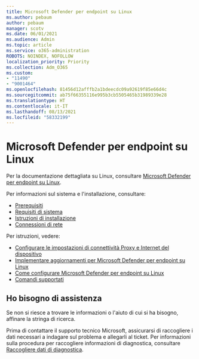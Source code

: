 ```yaml
---
title: Microsoft Defender per endpoint su Linux
ms.author: pebaum
author: pebaum
manager: scotv
ms.date: 06/01/2021
ms.audience: Admin
ms.topic: article
ms.service: o365-administration
ROBOTS: NOINDEX, NOFOLLOW
localization_priority: Priority
ms.collection: Adm_O365
ms.custom:
- "11490"
- "9001464"
ms.openlocfilehash: 81456d12afffb2a1bdeecdc09a92619f85e66d4c
ms.sourcegitcommit: ab75f66355116e995b3cb5505465b31989339e28
ms.translationtype: HT
ms.contentlocale: it-IT
ms.lasthandoff: 08/13/2021
ms.locfileid: "58332199"
---
```

# <a name="microsoft-defender-for-endpoint-on-linux"></a>Microsoft Defender per endpoint su Linux

Per la documentazione dettagliata su Linux, consultare [Microsoft Defender per endpoint su Linux](https://docs.microsoft.com/microsoft-365/security/defender-endpoint/microsoft-defender-endpoint-linux).

Per informazioni sul sistema e l'installazione, consultare:

- [Prerequisiti](https://docs.microsoft.com/microsoft-365/security/defender-endpoint/microsoft-defender-endpoint-linux#prerequisites)
- [Requisiti di sistema](https://docs.microsoft.com/microsoft-365/security/defender-endpoint/microsoft-defender-endpoint-linux#system-requirements)
- [Istruzioni di installazione](https://docs.microsoft.com/microsoft-365/security/defender-endpoint/microsoft-defender-endpoint-linux#installation-instructions)
- [Connessioni di rete](https://docs.microsoft.com/microsoft-365/security/defender-endpoint/microsoft-defender-endpoint-linux#network-connections)

Per istruzioni, vedere:

- [Configurare le impostazioni di connettività Proxy e Internet del dispositivo](https://docs.microsoft.com/microsoft-365/security/defender-endpoint/configure-proxy-internet#enable-access-to-microsoft-defender-atp-service-urls-in-the-proxy-server)
- [Implementare aggiornamenti per Microsoft Defender per endpoint su Linux](https://docs.microsoft.com/microsoft-365/security/defender-endpoint/linux-updates)
- [Come configurare Microsoft Defender per endpoint su Linux](https://docs.microsoft.com/microsoft-365/security/defender-endpoint/microsoft-defender-endpoint-linux#how-to-configure-microsoft-defender-for-endpoint-on-linux)
- [Comandi supportati](https://docs.microsoft.com/microsoft-365/security/defender-endpoint/linux-resources#supported-commands)

## <a name="i-need-help"></a>Ho bisogno di assistenza

Se non si riesce a trovare le informazioni o l'aiuto di cui si ha bisogno, affinare la stringa di ricerca.

Prima di contattare il supporto tecnico Microsoft, assicurarsi di raccogliere i dati necessari a indagare sul problema e allegarli al ticket. Per informazioni sulla procedura per raccogliere informazioni di diagnostica, consultare [Raccogliere dati di diagnostica](https://docs.microsoft.com/microsoft-365/security/defender-endpoint/linux-resources#collect-diagnostic-information).